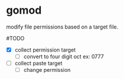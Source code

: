 # gomod
modify file permissions based on a target file. 

#TODO

- [x] collect permission target 
    - [ ] convert to four digit oct ex: 0777
- [ ] collect paste target
    - [ ] change permission
